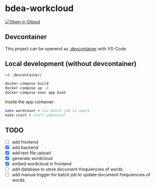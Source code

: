 # bdea-workcloud

[![Open in Gitpod](https://gitpod.io/button/open-in-gitpod.svg)](https://gitpod.io/#https://github.com/anbraten/bdea-wordcloud)

## Devcontainer

This project can be openend as [.devcontainer](https://code.visualstudio.com/docs/remote/containers) with VS-Code.

## Local development (without devcontainer)

```bash
cd .devcontainer/

docker-compose build
docker-compose up -d
docker-compose exec app bash
```


Inside the app container:

```bash
make wordcount # run batch job in spark
make start # start webserver
``` 

## TODO
- [ ] add frontend
- [x] add backend
- [x] add text file upload
- [x] generate wordcloud
- [x] embed wordcloud in frontend
- [ ] add database to store document-frequiencies of words
- [ ] add manual trigger for batch job to update document-frequiencies of words
